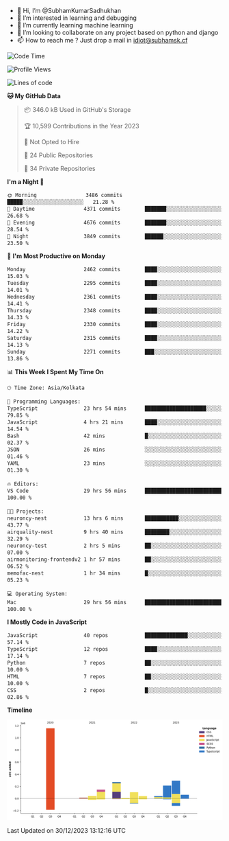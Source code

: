 - 👋 Hi, I’m @SubhamKumarSadhukhan
- 👀 I’m interested in learning and debugging
- 🌱 I’m currently learning machine learning
- 💞️ I’m looking to collaborate on any project based on python and django
- 📫 How to reach me ?
      Just drop a mail in idiot@subhamsk.cf

<!---
SubhamKumarSadhukhan/SubhamKumarSadhukhan is a ✨ special ✨ repository because its `README.md` (this file) appears on your GitHub profile.
You can click the Preview link to take a look at your changes.
--->


<!--START_SECTION:waka-->
![Code Time](http://img.shields.io/badge/Code%20Time-1%2C811%20hrs%2035%20mins-blue)

![Profile Views](http://img.shields.io/badge/Profile%20Views-0-blue)

![Lines of code](https://img.shields.io/badge/From%20Hello%20World%20I%27ve%20Written-2.4%20million%20lines%20of%20code-blue)

**🐱 My GitHub Data** 

> 📦 346.0 kB Used in GitHub's Storage 
 > 
> 🏆 10,599 Contributions in the Year 2023
 > 
> 🚫 Not Opted to Hire
 > 
> 📜 24 Public Repositories 
 > 
> 🔑 34 Private Repositories 
 > 
**I'm a Night 🦉** 

```text
🌞 Morning                3486 commits        █████░░░░░░░░░░░░░░░░░░░░   21.28 % 
🌆 Daytime                4371 commits        ███████░░░░░░░░░░░░░░░░░░   26.68 % 
🌃 Evening                4676 commits        ███████░░░░░░░░░░░░░░░░░░   28.54 % 
🌙 Night                  3849 commits        ██████░░░░░░░░░░░░░░░░░░░   23.50 % 
```
📅 **I'm Most Productive on Monday** 

```text
Monday                   2462 commits        ████░░░░░░░░░░░░░░░░░░░░░   15.03 % 
Tuesday                  2295 commits        ████░░░░░░░░░░░░░░░░░░░░░   14.01 % 
Wednesday                2361 commits        ████░░░░░░░░░░░░░░░░░░░░░   14.41 % 
Thursday                 2348 commits        ████░░░░░░░░░░░░░░░░░░░░░   14.33 % 
Friday                   2330 commits        ████░░░░░░░░░░░░░░░░░░░░░   14.22 % 
Saturday                 2315 commits        ████░░░░░░░░░░░░░░░░░░░░░   14.13 % 
Sunday                   2271 commits        ███░░░░░░░░░░░░░░░░░░░░░░   13.86 % 
```


📊 **This Week I Spent My Time On** 

```text
🕑︎ Time Zone: Asia/Kolkata

💬 Programming Languages: 
TypeScript               23 hrs 54 mins      ████████████████████░░░░░   79.85 % 
JavaScript               4 hrs 21 mins       ████░░░░░░░░░░░░░░░░░░░░░   14.54 % 
Bash                     42 mins             █░░░░░░░░░░░░░░░░░░░░░░░░   02.37 % 
JSON                     26 mins             ░░░░░░░░░░░░░░░░░░░░░░░░░   01.46 % 
YAML                     23 mins             ░░░░░░░░░░░░░░░░░░░░░░░░░   01.30 % 

🔥 Editors: 
VS Code                  29 hrs 56 mins      █████████████████████████   100.00 % 

🐱‍💻 Projects: 
neuroncy-nest            13 hrs 6 mins       ███████████░░░░░░░░░░░░░░   43.77 % 
airquality-nest          9 hrs 40 mins       ████████░░░░░░░░░░░░░░░░░   32.29 % 
neuroncy-test            2 hrs 5 mins        ██░░░░░░░░░░░░░░░░░░░░░░░   07.00 % 
airmonitoring-frontendv2 1 hr 57 mins        ██░░░░░░░░░░░░░░░░░░░░░░░   06.52 % 
memofac-nest             1 hr 34 mins        █░░░░░░░░░░░░░░░░░░░░░░░░   05.23 % 

💻 Operating System: 
Mac                      29 hrs 56 mins      █████████████████████████   100.00 % 
```

**I Mostly Code in JavaScript** 

```text
JavaScript               40 repos            ██████████████░░░░░░░░░░░   57.14 % 
TypeScript               12 repos            ████░░░░░░░░░░░░░░░░░░░░░   17.14 % 
Python                   7 repos             ██░░░░░░░░░░░░░░░░░░░░░░░   10.00 % 
HTML                     7 repos             ██░░░░░░░░░░░░░░░░░░░░░░░   10.00 % 
CSS                      2 repos             █░░░░░░░░░░░░░░░░░░░░░░░░   02.86 % 
```



**Timeline**

![Lines of Code chart](https://raw.githubusercontent.com/SubhamKumarSadhukhan/SubhamKumarSadhukhan/main/assets/bar_graph.png)


 Last Updated on 30/12/2023 13:12:16 UTC
<!--END_SECTION:waka-->

